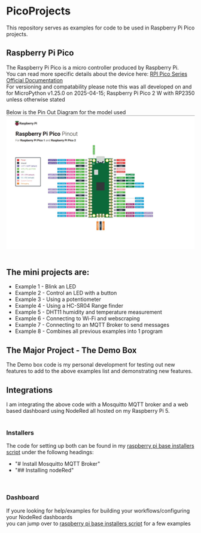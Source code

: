 # PicoProjects

This repository serves as examples for code to be used in Raspberry Pi Pico projects.
## Raspberry Pi Pico
The Raspberry Pi Pico is a micro controller produced by Raspberry Pi. <br/>
You can read more specific details about the device  here: [RPI Pico Series Official Documentation](https://www.raspberrypi.com/documentation/microcontrollers/pico-series.html) <br/>
For versioning and compatability please note this was all developed on and for MicroPython v1.25.0 on 2025-04-15; Raspberry Pi Pico 2 W with RP2350 unless otherwise stated<br/><br/>
Below is the Pin Out Diagram for the model used<br/>
![Pin Out](https://github.com/ashification/PicoProjects/blob/main/pico-2-pinout.jpg) <br/><br/>






## The mini projects are:
- Example 1 - Blink an LED
- Example 2 - Control an LED with a button
- Example 3 - Using a potentiometer
- Example 4 - Using a HC-SR04 Range finder 
- Example 5 - DHT11 humidity and temperature measurement
- Example 6 - Connecting to Wi-Fi and webscraping
- Example 7 - Connecting to an MQTT Broker to send messages
- Example 8 - Combines all previous examples into 1 program

## The Major Project - The Demo Box
The Demo box code is my personal development for testing out new features to add to the above examples list and demonstrating new features.


## Integrations
I am integrating the above code with a Mosquitto MQTT broker and a web based dashboard using NodeRed all hosted on my Raspberry Pi 5.<br/><br/> 

### Installers
The code for setting up both can be found in my [raspberry pi base installers script](https://github.com/ashification/RPISetup/blob/main/Installers/rpi_base_installer.sh) under the followng headings:
- "# Install Mosquitto MQTT Broker"
- "## Installing nodeRed"
<br/>

### Dashboard
If youre looking for help/examples for building your workflows/configuring your NodeRed dashboards <br/>
you can jump over to [raspberry pi base installers script](https://github.com/ashification/NodeRedProjects) for a few examples
